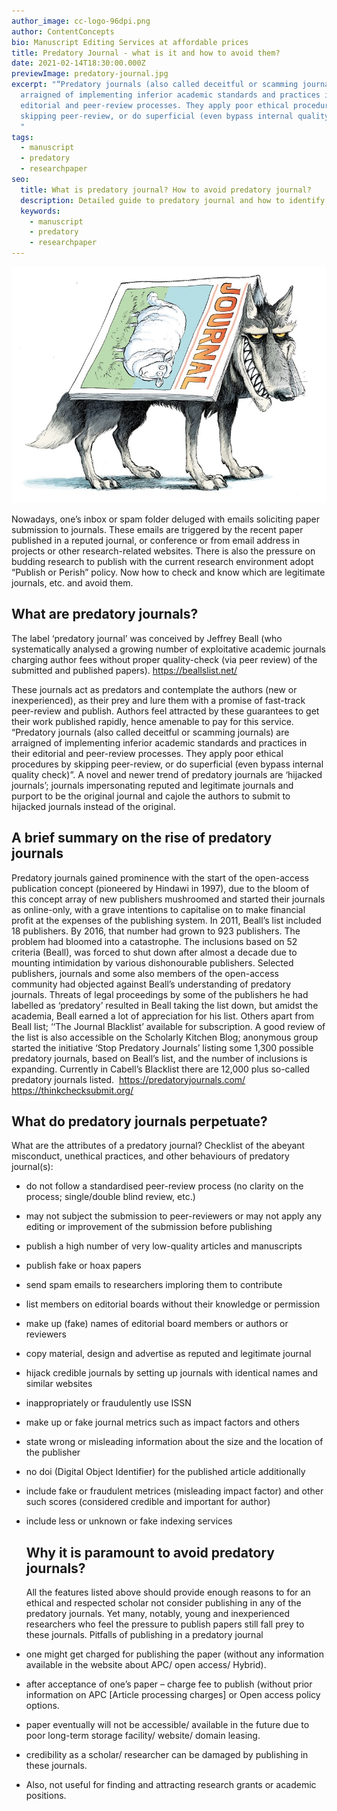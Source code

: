 ```yaml
---
author_image: cc-logo-96dpi.png
author: ContentConcepts
bio: Manuscript Editing Services at affordable prices
title: Predatory Journal - what is it and how to avoid them?
date: 2021-02-14T18:30:00.000Z
previewImage: predatory-journal.jpg
excerpt: "“Predatory journals (also called deceitful or scamming journals) are
  arraigned of implementing inferior academic standards and practices in their
  editorial and peer-review processes. They apply poor ethical procedures by
  skipping peer-review, or do superficial (even bypass internal quality check)”.
  "
tags:
  - manuscript
  - predatory
  - researchpaper
seo:
  title: What is predatory journal? How to avoid predatory journal?
  description: Detailed guide to predatory journal and how to identify and avoid them
  keywords:
    - manuscript
    - predatory
    - researchpaper
---
```



![Predatory journal](predatory-journal.jpg "What is predatory journal")

Nowadays, one’s inbox or spam folder deluged with emails soliciting paper submission to journals. These emails are triggered by the recent paper published in a reputed journal, or conference or from email address in projects or other research-related websites. There is also the pressure on budding research to publish with the current research environment adopt “Publish or Perish” policy. Now how to check and know which are legitimate journals, etc. and avoid them. 





## What are predatory journals?


The label ‘predatory journal’ was conceived by Jeffrey Beall (who systematically analysed a growing number of exploitative academic journals charging author fees without proper quality-check (via peer review) of the submitted and published papers). 
https://beallslist.net/


These journals act as predators and contemplate the authors (new or inexperienced), as their prey and lure them with a promise of fast-track peer-review and publish. Authors feel attracted by these guarantees to get their work published rapidly, hence amenable to pay for this service. 
“Predatory journals (also called deceitful or scamming journals) are arraigned of implementing inferior academic standards and practices in their editorial and peer-review processes. They apply poor ethical procedures by skipping peer-review, or do superficial (even bypass internal quality check)”. A novel and newer trend of predatory journals are ‘hijacked journals’; journals impersonating reputed and legitimate journals and purport to be the original journal and cajole the authors to submit to hijacked journals instead of the original. 


## A brief summary on the rise of predatory journals 


Predatory journals gained prominence with the start of the open-access publication concept (pioneered by Hindawi in 1997), due to the bloom of this concept array of new publishers mushroomed and started their journals as online-only, with a grave intentions to capitalise on to make financial profit at the expenses of the publishing system. In 2011, Beall’s list included 18 publishers. By 2016, that number had grown to 923 publishers. The problem had bloomed into a catastrophe. The inclusions based on 52 criteria (Beall), was forced to shut down after almost a decade due to mounting intimidation by various dishonourable publishers. Selected publishers, journals and some also members of the open-access community had objected against Beall’s understanding of predatory journals. Threats of legal proceedings by some of the publishers he had labelled as ‘predatory’ resulted in Beall taking the list down, but amidst the academia, Beall earned a lot of appreciation for his list.
Others apart from Beall list; ‘‘The Journal Blacklist’ available for subscription. A good review of the list is also accessible on the Scholarly Kitchen Blog; anonymous group started the initiative ‘Stop Predatory Journals’ listing some 1,300 possible predatory journals, based on Beall’s list, and the number of inclusions is expanding. Currently in Cabell’s Blacklist there are 12,000 plus so-called predatory journals listed. 
https://predatoryjournals.com/ 
https://thinkchecksubmit.org/


## What do predatory journals perpetuate? 


What are the attributes of a predatory journal? Checklist of the abeyant misconduct, unethical practices, and other behaviours of predatory journal(s): 

* do not follow a standardised peer-review process (no clarity on the process; single/double blind review, etc.)
* may not subject the submission to peer-reviewers or may not apply any editing or improvement of the submission before publishing 
* publish a high number of very low-quality articles and manuscripts  
* publish fake or hoax papers 
* send spam emails to researchers imploring them to contribute  
* list members on editorial boards without their knowledge or permission   
* make up (fake) names of editorial board members or authors or reviewers  
* copy material, design and advertise as reputed and legitimate journal 
* hijack credible journals by setting up journals with identical names and similar websites  
* inappropriately or fraudulently use ISSN  
* make up or fake journal metrics such as impact factors and others  
* state wrong or misleading information about the size and the location of the publisher  
* no doi (Digital Object Identifier) for the published article 
  additionally 
* include fake or fraudulent metrices (misleading impact factor) and other such scores (considered credible and important for author)
* include less or unknown or fake indexing services 


  ## Why it is paramount to avoid predatory journals?


  All the features listed above should provide enough reasons to for an ethical and respected scholar not consider publishing in any of the predatory journals. Yet many, notably, young and inexperienced researchers who feel the pressure to publish papers still fall prey to these journals. Pitfalls of publishing in a predatory journal 
* one might get charged for publishing the paper (without any information available in the website about APC/ open access/ Hybrid).
* after acceptance of one’s paper – charge fee to publish (without prior information on APC \[Article processing charges] or Open access policy options.
* paper eventually will not be accessible/ available in the future due to poor long-term storage facility/ website/ domain leasing. 
* credibility as a scholar/ researcher can be damaged by publishing in these journals.
* Also, not useful for finding and attracting research grants or academic positions.